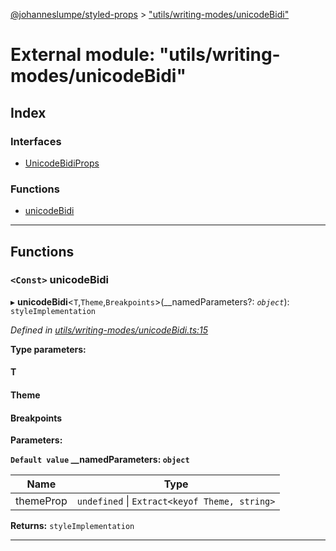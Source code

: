 [@johanneslumpe/styled-props](../README.md) > ["utils/writing-modes/unicodeBidi"](../modules/_utils_writing_modes_unicodebidi_.md)

# External module: "utils/writing-modes/unicodeBidi"

## Index

### Interfaces

* [UnicodeBidiProps](../interfaces/_utils_writing_modes_unicodebidi_.unicodebidiprops.md)

### Functions

* [unicodeBidi](_utils_writing_modes_unicodebidi_.md#unicodebidi)

---

## Functions

<a id="unicodebidi"></a>

### `<Const>` unicodeBidi

▸ **unicodeBidi**<`T`,`Theme`,`Breakpoints`>(__namedParameters?: *`object`*): `styleImplementation`

*Defined in [utils/writing-modes/unicodeBidi.ts:15](https://github.com/johanneslumpe/styled-props/blob/8e709f1/src/utils/writing-modes/unicodeBidi.ts#L15)*

**Type parameters:**

#### T 
#### Theme 
#### Breakpoints 
**Parameters:**

**`Default value` __namedParameters: `object`**

| Name | Type |
| ------ | ------ |
| themeProp | `undefined` \| `Extract<keyof Theme, string>` |

**Returns:** `styleImplementation`

___

